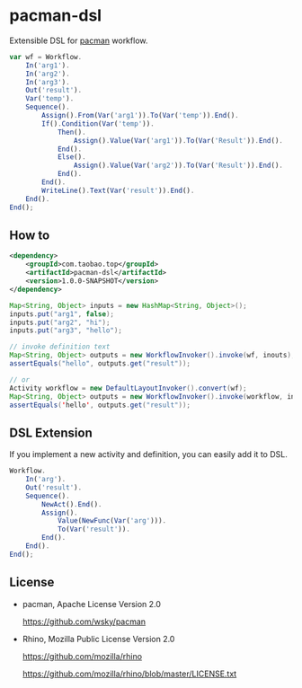 pacman-dsl
==========

Extensible DSL for [pacman](https://github.com/wsky/pacman) workflow.

```js
var wf = Workflow.
    In('arg1').
    In('arg2').
    In('arg3').
    Out('result').
    Var('temp').
    Sequence().
        Assign().From(Var('arg1')).To(Var('temp')).End().
        If().Condition(Var('temp')).
            Then().
                Assign().Value(Var('arg1')).To(Var('Result')).End().
            End().
            Else().
                Assign().Value(Var('arg2')).To(Var('Result')).End().
            End().
        End().
        WriteLine().Text(Var('result')).End().
    End().
End();
```

## How to

```xml
<dependency>
    <groupId>com.taobao.top</groupId>
    <artifactId>pacman-dsl</artifactId>
    <version>1.0.0-SNAPSHOT</version>
</dependency>
```

```java
Map<String, Object> inputs = new HashMap<String, Object>();
inputs.put("arg1", false);
inputs.put("arg2", "hi");
inputs.put("arg3", "hello");

// invoke definition text
Map<String, Object> outputs = new WorkflowInvoker().invoke(wf, inouts);
assertEquals("hello", outputs.get("result"));

// or
Activity workflow = new DefaultLayoutInvoker().convert(wf);
Map<String, Object> outputs = new WorkflowInvoker().invoke(workflow, inputs);
assertEquals('hello', outputs.get("result"));
```

## DSL Extension

If you implement a new activity and definition, you can easily add it to DSL.

```js
Workflow.
	In('arg').
	Out('result').
	Sequence().
		NewAct().End().
		Assign().
			Value(NewFunc(Var('arg'))).
			To(Var('result')).
		End().
	End().
End();
```

## License

- pacman, Apache License Version 2.0

	https://github.com/wsky/pacman

- Rhino, Mozilla Public License Version 2.0

	https://github.com/mozilla/rhino
	
	https://github.com/mozilla/rhino/blob/master/LICENSE.txt